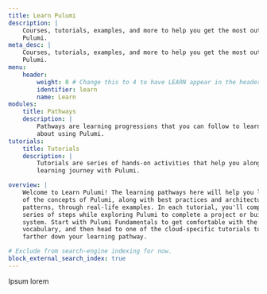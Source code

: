 ```yaml
---
title: Learn Pulumi
description: |
    Courses, tutorials, examples, and more to help you get the most out of
    Pulumi.
meta_desc: |
    Courses, tutorials, examples, and more to help you get the most out of
    Pulumi.
menu:
    header:
        weight: 0 # Change this to 4 to have LEARN appear in the header bar.
        identifier: learn
        name: Learn
modules:
    title: Pathways
    description: |
        Pathways are learning progressions that you can follow to learn more
        about using Pulumi.
tutorials:
    title: Tutorials
    description: |
        Tutorials are series of hands-on activities that help you along your
        learning journey with Pulumi.

overview: |
    Welcome to Learn Pulumi! The learning pathways here will help you learn all
    of the concepts of Pulumi, along with best practices and architectural
    patterns, through real-life examples. In each tutorial, you'll complete a
    series of steps while exploring Pulumi to complete a project or build a
    system. Start with Pulumi Fundamentals to get comfortable with the
    vocabulary, and then head to one of the cloud-specific tutorials to get
    farther down your learning pathway.

# Exclude from search-engine indexing for now.
block_external_search_index: true
---
```


Ipsum lorem
